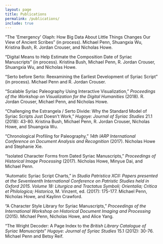 ```yaml
---
layout: page
title: Publications
permalink: /publications/
include: true
---
```


“The 'Emergency' Olaph: How Big Data About Little Things Changes Our View of Ancient Scribes” (in process). Michael Penn, Shuangxia Wu, Kristina Bush, R. Jordan Crouser, and Nicholas Howe.

“Digital Means to Help Estimate the Composition Date of Syriac Manuscripts” (in process). Kristina Bush, Michael Penn, R. Jordan Crouser, Shuangxia Wu, and Nicholas Howe.

“Serto before Serto: Reexamining the Earliest Development of Syriac Script” (in process). Michael Penn and R. Jordan Crouser.

“Scalable Syriac Paleography Using Interactive Visualization,” *Proceedings of the Workshop on Visualization for the Digital Humanities* (2018). R. Jordan Crouser, Michael Penn, and Nicholas Howe.

“Challenging the Estrangela / Serto Divide: Why the Standard Model of Syriac Scripts Just Doesn't Work,” *Hugoye: Journal of Syriac Studies* 21.1 (2018): 43-80. Kristina Bush, Michael Penn, R. Jordan Crouser, Nicholas Howe, and Shuangxia Wu.

“Chronological Profiling for Paleography,” *14th IARP International Conference on Document Analysis and Recognition* (2017). Nicholas Howe and Stephanie Xie.

“Isolated Character Forms from Dated Syriac Manuscripts,” *Proceedings of Historical Image Processing* (2017). Nicholas Howe, Minyue Dai, and Michael Penn.

“Automatic Syriac Script Charts,” in *Studia Patristica XCII: Papers presented at the Seventeenth International Conference on Patristic Studies held in Oxford 2015. Volume 18: Liturgica and Tractatus Symboli; Orientalia; Critica et Philologica; Historica*, M. Vinzent, ed. (2017): 175-177. Michael Penn, Nicholas Howe, and Kaylinn Crawford.

“A Character Style Library for Syriac Manuscripts,” *Proceedings of the International Workshop on Historical Document Imaging and Processing* (2015). Michael Penn, Nicholas Howe, and Alice Yang.

“The Wright Decoder: A Page Index to the *British Library Catalogue of Syriac Manuscripts*” *Hugoye: Journal of Syriac Studies* 15.1 (2012): 30-76. Michael Penn and Betsy Reif.
<br/><br/><br/>